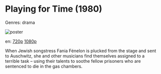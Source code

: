 # Playing for Time (1980)

Genres: drama

![poster](http://image.tmdb.org/t/p/w500/wMi4JAdgDgcKnMYHr8Ou0lmpwyv.jpg)

en:
  [720p](magnet:?xt=urn:btih:91AF7CB1C8958EABDE73AA847B69A8528522FC90&tr=udp://glotorrents.pw:6969/announce&tr=udp://tracker.opentrackr.org:1337/announce&tr=udp://torrent.gresille.org:80/announce&tr=udp://tracker.openbittorrent.com:80&tr=udp://tracker.coppersurfer.tk:6969&tr=udp://tracker.leechers-paradise.org:6969&tr=udp://p4p.arenabg.ch:1337&tr=udp://tracker.internetwarriors.net:1337)
  [1080p](magnet:?xt=urn:btih:55763A142CD5A09ACBCEFC96E10A035DA929281F&tr=udp://glotorrents.pw:6969/announce&tr=udp://tracker.opentrackr.org:1337/announce&tr=udp://torrent.gresille.org:80/announce&tr=udp://tracker.openbittorrent.com:80&tr=udp://tracker.coppersurfer.tk:6969&tr=udp://tracker.leechers-paradise.org:6969&tr=udp://p4p.arenabg.ch:1337&tr=udp://tracker.internetwarriors.net:1337)
  


When Jewish songstress Fania Fénelon is plucked from the stage and sent to Auschwitz, she and other musicians find themselves assigned to a terrible task – using their talents to soothe fellow prisoners who are sentenced to die in the gas chambers.